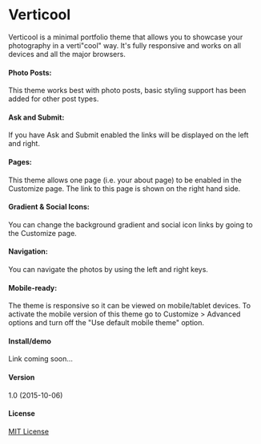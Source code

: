 # Verticool

Verticool is a minimal portfolio theme that allows you to showcase your photography in a verti"cool" way. It's fully responsive and works on all devices and all the major browsers.

#### Photo Posts:

This theme works best with photo posts, basic styling support has been added for other post types.

#### Ask and Submit:

If you have Ask and Submit enabled the links will be displayed on the left and right.

#### Pages:

This theme allows one page (i.e. your about page) to be enabled in the Customize page. The link to this page is shown on the right hand side.

#### Gradient & Social Icons:

You can change the background gradient and social icon links by going to the Customize page.

#### Navigation:

You can navigate the photos by using the left and right keys.

#### Mobile-ready:

The theme is responsive so it can be viewed on mobile/tablet devices. To activate the mobile version of this theme go to Customize > Advanced options and turn off the "Use default mobile theme" option.

#### Install/demo

Link coming soon...

#### Version

1.0 (2015-10-06)

#### License

[MIT License](http://opensource.org/licenses/MIT)
